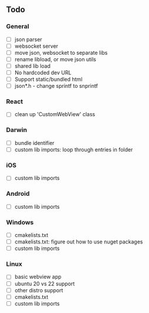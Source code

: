 ## Todo

### General
 - [ ] json parser
 - [ ] websocket server
 - [ ] move json, websocket to separate libs
 - [ ] rename libload, or move json utils
 - [ ] shared lib load
 - [ ] No hardcoded dev URL
 - [ ] Support static/bundled html
 - [ ] json*.h - change sprintf to snprintf

### React
 - [ ] clean up 'CustomWebView' class

### Darwin
 - [ ] bundle identifier
 - [ ] custom lib imports: loop through entries in folder

### iOS
 - [ ] custom lib imports

### Android
 - [ ] custom lib imports

### Windows
- [ ] cmakelists.txt
- [ ] cmakelists.txt: figure out how to use nuget packages
- [ ] custom lib imports

### Linux
- [ ] basic webview app
- [ ] ubuntu 20 vs 22 support
- [ ] other distro support
- [ ] cmakelists.txt
- [ ] custom lib imports
